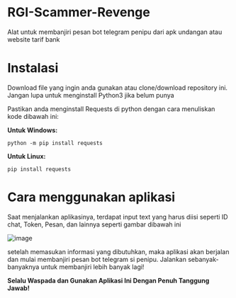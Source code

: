 # RGI-Scammer-Revenge
Alat untuk membanjiri pesan bot telegram penipu dari apk undangan atau website tarif bank

# Instalasi
Download file yang ingin anda gunakan atau clone/download repository ini. Jangan lupa untuk menginstall Python3 jika belum punya

Pastikan anda menginstall Requests di python dengan cara menuliskan kode dibawah ini:

**Untuk Windows:**
```
python -m pip install requests
```

**Untuk Linux:**
```
pip install requests
```

# Cara menggunakan aplikasi
Saat menjalankan aplikasinya, terdapat input text yang harus diisi seperti ID chat, Token, Pesan, dan lainnya seperti gambar dibawah ini

![image](https://github.com/RedStoneCraftGG/RGI-Scammer-Revenge/assets/66346080/535ff7ec-99c7-4590-97cc-999d66a57f67)

setelah memasukan informasi yang dibutuhkan, maka aplikasi akan berjalan dan mulai membanjiri pesan bot telegram si penipu. Jalankan sebanyak-banyaknya untuk membanjiri lebih banyak lagi!

**Selalu Waspada dan Gunakan Aplikasi Ini Dengan Penuh Tanggung Jawab!**
